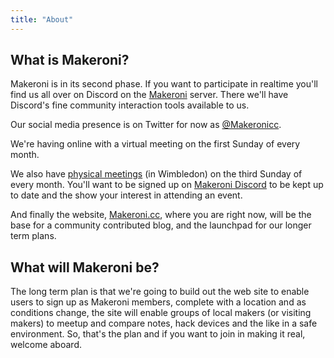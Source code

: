 ```yaml
---
title: "About"
---
```


## What is Makeroni?

Makeroni is in its second phase. If you want to participate in realtime you'll find us all over on Discord on the [Makeroni](https://discord.gg/HYYXHSu) server. There we'll have Discord's fine community interaction tools available to us.

Our social media presence is on Twitter for now as [@Makeronicc](https://twitter.com/MakeroniCC).

We're having online with a virtual meeting on the first Sunday of every month.

We also have [physical meetings](/news/in-the-flesh/) (in Wimbledon) on the third Sunday of every month. You'll want to be signed up on [Makeroni Discord](https://discord.gg/HYYXHSu) to be kept up to date and the show your interest in attending an event.

And finally the website, [Makeroni.cc](https://makeroni.cc), where you are right now, will be the base for a community contributed blog, and the launchpad for our longer term plans.

## What will Makeroni be?

The long term plan is that we're going to build out the web site to enable users to sign up as Makeroni members, complete with a location and as conditions change, the site will enable groups of local makers (or visiting makers) to meetup and compare notes, hack devices and the like in a safe environment. So, that's the plan and if you want to join in making it real, welcome aboard.
